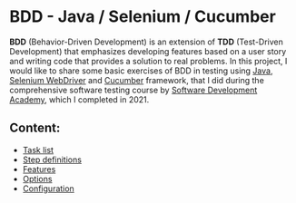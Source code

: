 # BDD - Java / Selenium / Cucumber
**BDD** (Behavior-Driven Development) is an extension of **TDD** (Test-Driven Development) that emphasizes developing features based on a user story and writing code that provides a solution to real problems. In this project, I would like to share some basic exercises of BDD in testing using [Java](https://docs.oracle.com/en/java), [Selenium WebDriver](https://www.selenium.dev/documentation/webdriver) and [Cucumber](https://cucumber.io/docs/cucumber) framework, that I did during the comprehensive software testing course by [Software Development Academy](https://sdacademy.pl), which I completed in 2021.

## Content:
* [Task list]()
* [Step definitions]()
* [Features]()
* [Options]()
* [Configuration]()
